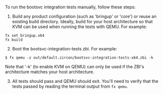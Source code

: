 To run the bootsvc integration tests manually, follow these steps:

1) Build any product configuration (such as 'bringup' or 'core') or reuse an
existing build directory. Ideally, build for your host architecture so that KVM
can be used when running the tests with QEMU. For example:

```
fx set bringup.x64
fx build
```

2) Boot the bootsvc-integration-tests zbi. For example:

```
$ fx qemu -z out/default.zircon/bootsvc-integration-tests-x64.zbi -k
```

Note that '-k' (to enable KVM on QEMU) can only be used if the ZBI's
architecture matches your host architecture.

3) All tests should pass and QEMU should exit.  You'll need to verify that
the tests passed by reading the terminal output from `fx qemu`.
